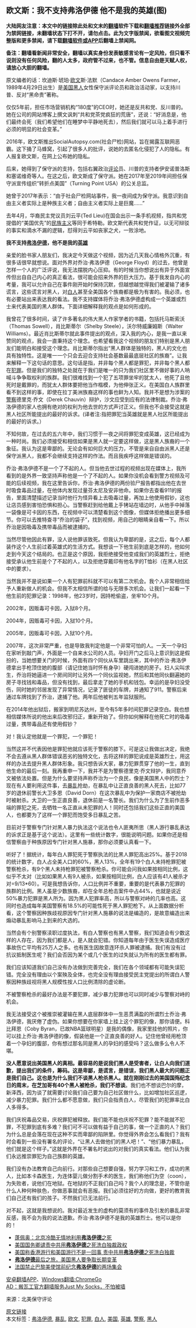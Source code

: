  <h2>欧文斯：我不支持弗洛伊德 他不是我的英雄(图)</h2> <p class="notice"><b>大陆网友注意：本文中的链接除此处和文末的<a href="https://github.com/bannedbook/fanqiang" >翻墙</a>软件下载和<a href="https://github.com/killgcd/justmysocks/blob/master/README.md">翻墙推荐</a>链接外全部为禁网链接，未翻墙状态下打不开，请勿点击。此为文字版禁闻，欲看图文视频完整版和更多禁闻，请下载<a href="https://github.com/bannedbook/fanqiang">翻墙软件或APP</a>后翻墙上禁闻网。</p><p>备注：翻墙看新闻非常安全，翻墙以真实身份发表敏感言论有一定风险，但只看不说则没有任何风险，翻的人太多，政府管不过来，也不管。信息自由是天赋人权，请放心大胆的翻墙。</b></p>  <div class="entry"> <p id="conimg">原文编者的话：坎迪斯·琥珀·<a href="https://www.bannedbook.org/bnews/tag/%E6%AC%A7%E6%96%87/" class="st_tag internal_tag" rel="tag" title="标签 欧文 下的日志">欧文</a>斯·法默（Candace Amber Owens Farmer，1989年4月29日出生）是<a href="https://www.bannedbook.org/bnews/tag/%e7%be%8e%e5%9b%bd/" class="st_tag internal_tag" rel="tag" title="标签 美国 下的日志">美国</a><a href="https://www.bannedbook.org/bnews/tag/%e9%bb%91%e4%ba%ba/" class="st_tag internal_tag" rel="tag" title="标签 黑人 下的日志">黑人</a>女性保守派评论员和政治活动家，以支持川普、反对“黑命贵”著称。</p> <p>仅仅5年前，担任市场营销机构“180度”的CEO时，她还是反共和党、反川普的。她在公司的网站博客上撰文讽刺“共和党茶党疯狂的荒唐”，还说：“好消息是，他们最终会死（我们希望他们在睡梦中平静地死去），然后我们就可以马上着手进行必须的明显的社会变革。”</p> <p>2016年，欧文斯推出SocialAutopsy.com(社会尸检)网站，旨在揭露互联网恶霸。这下捅了马蜂窝，引起了很多人的批评，说她的去匿名化侵犯了人的隐私。有人报复欧文斯，在网上公布她的隐私。</p> <p>后来，她得到了保守派的支持，包括右翼政治<span class='wp_keywordlink_affiliate'><a href="https://www.bannedbook.org/bnews/comments/" title="新闻评论" target="_blank">评论</a></span>员、川普的支持者伊安诺普洛斯和塞诺维奇等人。在这之后，欧文斯成了保守派。她在2017年至2019年间担任保守派宣传组织“转折点美国”（Turning Point USA）的公关总监。</p> <p>她曾于2017年表示：“由于社会尸检网站事件，我一夜间成为保守派。我意识到自由主义者实际上是种族主义者；自由主义者实际上是巨魔&#8230;&#8230;”</p> <p>去年4月，华裔民主党议员刘云平(Ted Lieu)在国会出示一条手机视频，指共和党提倡的“美国优先”的<span class='wp_keywordlink'><a href="https://www.bannedbook.org/forum11/topic333.html" title="禁片：民族主义和三座大山" target="_blank">民族主义</a></span>等同于希特勒。欧文斯代表共和党作证，以无可辩驳的事实和滴水不漏的逻辑，怼得刘云平如丧家之犬，一败涂地。</p> <p><strong>我不支持<a href="https://www.bannedbook.org/bnews/tag/%E5%BC%97%E6%B4%9B%E4%BC%8A%E5%BE%B7/" class="st_tag internal_tag" rel="tag" title="标签 弗洛伊德 下的日志">弗洛伊德</a>，他不是我的<a href="https://www.bannedbook.org/bnews/tag/%E8%8B%B1%E9%9B%84/" class="st_tag internal_tag" rel="tag" title="标签 英雄 下的日志">英雄</a></strong></p>  <p>亲爱的脸书家人朋友们，我决定今天做这个视频，因为近几天我心情格外沉重，有很多话很早就想说。面对外界对乔治·弗洛伊德（George Floyd）的过去，他曾是怎样一个人的广泛评说，我无法摆脱内心压抑。有的时候当你想说出有异于外面宣传但出自自己内心的真正看法，很可能会招来外界的巨大压力。基于我发自内心的考量，我可以允许自己在事件刚开始时保持沉默，但越想越觉得我们被灌输了诸多谎言，这些谎言对黑人，对<a href="https://www.bannedbook.org/bnews/tag/%E7%99%BD%E4%BA%BA/" class="st_tag internal_tag" rel="tag" title="标签 白人 下的日志">白人</a>甚至全美国各个族裔都是极为有害的。我必须，也有必要站出来表达我的看法。我不支持媒体将乔治·弗洛伊德虚构成一个英雄或烈士来代表美国的黑人群体。下面详细解释我的观点是如何形成的。</p> <p>我曾花了很多时间，读了许多著名的伟大黑人作家学者的书籍，包括托马斯索沃（Thomas Sowell），肖比斯蒂尔（Shelby Steele），沃尔特威廉姆斯（Walter Williams）。最近肖比斯蒂尔就此事件提出的观点，深入我的内心，是我一直以来赞同的观点，我会一直秉持这个理念。也希望看我这个视频的朋友们特别是黑人朋友们能明白和接受这个理念。肖比斯蒂尔指出“黑人群体是独特的，黑人的文化也具有独特性。这是唯一一个只会去迎合支持社会基数最最底层社区的族裔”。让我来解释一下这句话的意思。这句话是指，并非每个黑人都是罪犯，并非每个黑人都在<a href="https://www.bannedbook.org/bnews/tag/%E7%8A%AF%E7%BD%AA/" class="st_tag internal_tag" rel="tag" title="标签 犯罪 下的日志">犯罪</a>。但是我们的独特之处就在于我们是唯一的只为我们社区里不做好事的人呐喊斗争争取权利的族群。我们很难找到一个犯了五项罪坐牢的犹太人，他死了且他死时是戴罪的，而犹太人群体要把他当作楷模，为他伸张正义。在美国白人族群里看不到这样的事，即使在拉丁美洲族裔这样的事也鲜为人知。我并不是想为涉案的<a href="https://www.bannedbook.org/bnews/tag/%e8%ad%a6%e5%af%9f/" class="st_tag internal_tag" rel="tag" title="标签 警察 下的日志">警察</a>德里克·乔文（Derek Chauvin）辩护，沙文应受到应有的法律制裁。乔治·弗洛伊德的家人也拥有绝对的权利为他去世的方式声讨正义。但我也不会接受这就是黑人社区所能提出的最好的诉求。(译者注:指把罪犯当英雄就是黑人社区所能提出的最好的诉求。）</p> <p>不知何故，在过去的五六年中，我们习惯于一夜之间将罪犯变成英雄，这已经成为一种时尚。我们必须接受和相信如果是黑人就一定要这样做，这是黑人族裔的一个象征。我认为这是卑鄙的。无论会有如何巨大的压力，不管是来自自由派黑人还是保守派黑人，我都不会继续支持这样的作法。而且我疾呼这样做是错误的。</p> <p>乔治·弗洛伊德不是一个了不起的人。但当他去世过程的视频出现在媒体上，我所看到的是外界一致坚持声称他是一个了不起的人。如果你没机会看到警方视频及可能的后续视频，我在这里告诉你，乔治·弗洛伊德的两份验尸报告都指出他在去世时吸食毒品过量，在他体内发现过量芬太尼及安非他命。如果你去查看911的报告，里面清楚描述记录当时他行为怪异看上去吸毒过量，再加上他使用假钞，这也让店员感到害怕恐惧和担心。当警察赶到给他戴上手铐站在墙边时，从他手中掉落一袋像是可卡因的东西，在视频中可以清楚看到这个图像，但媒体拒绝播出更多细节。你可以去推特查寻“乔治的袋子”，找到视频，用自己的眼睛亲自看一下。所以乔治是因吸毒及携带毒品而被逮捕的。</p> <p>当然尽管他因此有罪，没人说他罪该致死。但我认为卑鄙的是，这之后，每个人都装作这个人生前过着英雄式的生活方式。我想谈一下他生前到底是怎样的，他如何走到今天这个结局的。也正是这个原因，我拒绝接受他变成我们的英雄烈士，拒绝接受承认他生前是个了不起的人，以及拒绝穿戴印有他名字的T恤衫（在黑人社区中的要求）。</p> <p>当然我并不是说如果一个人有犯罪前科就不可以有第二次机会。我个人非常相信给予人重新做人的机会。但我不太相信所谓的给与无限多次机会。让我们一起看一下他生前的犯罪记录：1998年，他23岁时，因持枪偷盗，坐牢10个月。</p> <p>2002年，因贩毒可卡因，入狱8个月。</p>  <p>2004年，因贩毒可卡因，入狱10个月。</p> <p>2005年，因贩毒可卡因，入狱10个月。</p> <p>2007年，这次非常严重，也是导致我判定他是一个非常可怕的人。一天一个孕妇在家听到敲门声，外面是一个自来水公司的人员。孕妇开门之后马上意识到这是假扮的，当她想要关门的时候，外面有四个同伙从车里跳出来，其中的乔治·弗洛伊德拿出手枪顶住她的腹部（请记住她当时怀有身孕）硬闯进她的房子。妇人尖叫求生，乔治将她逼进一个房间同时让另外一个同伙监视她，然后和其他同伙翻遍她的房子寻找钱和毒品，但没有找到，最后拿走了她的手机和钱包。幸运的是孕妇没受伤，同时她的邻居发现了异常情况，记录了匪徒的车牌，并通知了911。警察后来通过车牌找到了乔治，逮捕了他。两年后他被判五年监狱服刑。</p> <p>在2014年他出狱后，搬家到明尼苏达州，至今有5年多时间犯罪记录空白。我也想相信媒体所说的他出来后改邪归正，重新开始了。但你如何解释在他死亡时的吸毒过量，携带毒品还有使用假钞？</p> <p>对！我认定他就是一个罪犯，一个罪犯！</p> <p>当然这并不代表因他是罪犯他就应该死于警察的膝下。可是这让我做出决定，我绝不会去遵从黑人群体错误恶劣的独特文化，去将这样的罪犯说成是英雄烈士，用这样的办法去提升黑人群体形象。我只想告诉大家，暴力犯罪贯穿了他的一生，直到他生命的最后一刻。我再重申一下，我并不是为警察德里克·乔文辩护，我同意乔文被依法处置。但是为什么要坚持声称乔治为一个良民，像是美国黑人中的烈士？现在有人要利用这件事，去<a href="https://www.bannedbook.org/bnews/tag/%E6%9A%B4%E4%B9%B1/" class="st_tag internal_tag" rel="tag" title="标签 暴乱 下的日志">暴乱</a>抢劫，在暴乱中让正直良善的黑人死去，比如77岁的退休前警长大卫多恩（David Dorn）在这次暴乱中为保护一家商店不被抢劫时被射杀。大卫的一生正直良善，退休前是一名警长。我们为什么为了生前作恶多端的罪犯之死，去牺牲一名正直从未犯罪的人！同时还包括我们这些正直的美国人，也都要为了这样一个罪犯而饱受多日暴乱之苦。</p> <p>目前对于警察专门针对黑人暴力执法这个说法也令人匪夷所思（黑人游行暴乱表达的诉求正是基于这个说法）。这里有一些统计数字，很能说明问题。如果你还是相信警察由于种族原因专门针对黑人施暴，那你必须要认真看一下。</p>  <p>听好了！据统计，每年白人罪犯死于警察执法的比黑人罪犯高出25%。基于2018的统计数字，白人占全美人口的60%，黑人13%，全年有19个白人未持枪罪犯被警察枪杀，有9个黑人未持枪罪犯被警察枪杀。你可能会问我如果按相同比例，这似乎不太对（比如如果黑人有9人被杀，如果按相同比例，白人应该有41人被杀才对=9/13*60）。可是我想告诉你，人口比例并不重要，重要的是代表暴力犯罪的族群的比例。黑人虽是少数族裔，却在全年总枪击案件中占44%，也就是说近50%暴力犯罪是黑人所为。因为黑人犯罪率高，所以与警察对峙的几率也高。这同时也造成每年美国警察有18.5%的可能性死于黑人罪犯枪下。从上面数据分析看，这个警察因种族歧视原因专门针对黑人施暴的说法是编造的，是故意编造出来煽动暴乱影响马上到来的大选的。</p> <p>当然会有个别警察渎职过度执法，有白人警察也有黑人警察，我们知道会有少数这样的人存在，因为我们都是人，是人就会犯错。你知道每年由于医生失误造成医疗事故伤亡平均有25万人之多。也有医生因故意连环杀人罪被逮捕。我们有没有过抗议抵制医生呢？我们会否因为某个或几个医生的过失就认为所有的医生都有罪。</p> <p>我们应该知道我们自己没有办法做到完善完全，我们在各个领域都有可能失误犯错。完全没有理由以个案殃及全体，也完全没有理由接受民主党提出的所谓白人警察因种族歧视将黑人规模性按人口比例清除的虚论断。</p> <p>不被警察枪杀的最好办法是不要犯罪，减少暴力犯罪也可以同时减少与警察对峙的机会。</p> <p>我无法接受这个被推崇被灌输在黑人底层群体中一生恶贯满盈的所谓烈士乔治·弗洛伊德，我厌倦了虚伪。如果你想要在你家墙上挂上这个罪犯的像，那你请便。科比拜恩（Coby Byran，已故NBA篮球明星）是我的偶像，我家里挂他的照片，你可以挂上乔治·弗洛伊德的像，假装他是一个正直良善的好人。记住他曾经用枪顶着一个孕妇的腹部，你有想过那名同是黑人的孕妇的感受吗？这么做多么令人不堪。</p> <p><strong>没人愿意说出美国黑人的真相。最容易的是说我们黑人是受害者，让白人向我们道歉，提出我们的条件，筹码。这是卑鄙，是谎言，是错误，我们黑人最大的问题正是我们自己。这也是为什么我们不谈黑人枪杀黑人。就在刚刚过去的美国国殇纪念日的周末，在芝加哥有40个黑人被枪杀，我们不想谈</strong>。我们也不想谈巴尔的摩，新泽西，因为谈了就需要讨论我们自己要为自己社区做什么，比如增加社区巡逻，减少暴力犯罪。我们什么都不愿意做，我们只会指责白人，尽管我们的犯罪率比白人多得多。</p> <p>我们庆祝毒品交易，庆祝罪犯被释放。我们能不能也庆祝不犯罪？能不能就不犯罪，不犯罪到底有多难？我们可不可以做有益于自己的事，做一个正直的人？我们为什么总是会落在现在这种不实而卑鄙的陷阱里。你觉得外界会怎么看我们？我有时会看到一些没有署名的评论，“让黑人去做他们的黑人吧！”、“他们暴力暴乱，他们就是这个样子。”这就是外界在不署名时说出的对我们的真实看法。他们认为我们永远推崇罪犯为自己族群的英雄。</p>  <p>我们没有办法教育自己向前行。对那些自己想要自强，努力学习和工作，成功的黑人，比如本卡森医生，为连体婴儿做分割手术的医生，我们称他们为空（coon），为失败者，说他们在地狱。在地狱的不正我们自己吗？我个人的理念是，不管你是什么人种何种肤色，你做恶事就会有恶报。我们必须往好的方向做，更好的教育我们自己还有我们的孩子。不然我们已无法前行。</p> <p>对不起，这就是我想说的。我对最近发生的虚构的莫须有的事件及引发的暴乱非常反感，我不会为我的说法道歉。乔治·弗洛伊德不是我的英雄烈士。他可以是你的！</p> <ul class='op-related-articles' title='相关阅读'> <li><a href='https://www.bannedbook.org/bnews/cbnews/20200607/1340890.html' target='_blank'>蓬佩奥：北京冷酷无情地利用<b>弗洛伊德</b>之死</a></li> <li><a href='https://www.bannedbook.org/bnews/headline/20200607/1340873.html' target='_blank'>美国国务卿谴责中共用<b>弗洛伊德</b>之死洗白独裁政权</a></li> <li><a href='https://www.bannedbook.org/bnews/cnnews/hknews/20200607/1340793.html' target='_blank'>美国称香港游行和美国游行不是一回事 责中共用<b>弗洛伊德</b>之死洗白独裁</a></li> <li><a href='https://www.bannedbook.org/bnews/renquan/20200606/1340725.html' target='_blank'><b>弗洛伊德</b>最后之旅，美国黑人要争取长期变革</a></li> <li><a href='https://www.bannedbook.org/bnews/worldnews/usa/20200606/1340456.html' target='_blank'>法国禁止巴黎美使馆前纪念<b>弗洛伊德</b>的两场集会</a></li> </ul> <div class="texttj"> <a href="https://github.com/bannedbook/fanqiang/wiki/%E7%A6%81%E9%97%BB%E7%BD%91%E5%AE%89%E5%8D%93%E7%BF%BB%E5%A2%99%E6%96%B0%E9%97%BBAPP" target="_blank">安卓翻墙APP</a>、<a href="https://github.com/bannedbook/fanqiang/wiki/Chrome%E4%B8%80%E9%94%AE%E7%BF%BB%E5%A2%99%E5%8C%85" target="_blank">Windows翻墙:ChromeGo</a><br/> <a href="https://github.com/killgcd/justmysocks/blob/master/README.md" target="_blank">AD：搬瓦工官方翻墙服务Just My Socks，不怕被墙</a> </div><p> 来源：北美保守评论 </p><a name='sharetosocial'></a>         <div><a href='https://www.bannedbook.org/bnews/comments/20200607/1340902.html'>原文链接</a></div>  </div><!--END ENTRY--> <div class="postfooter"> <div>本文标签：<a href="https://www.bannedbook.org/bnews/tag/%E5%BC%97%E6%B4%9B%E4%BC%8A%E5%BE%B7/" rel="tag">弗洛伊德</a>, <a href="https://www.bannedbook.org/bnews/tag/%E6%9A%B4%E4%B9%B1/" rel="tag">暴乱</a>, <a href="https://www.bannedbook.org/bnews/tag/%E6%AC%A7%E6%96%87/" rel="tag">欧文</a>, <a href="https://www.bannedbook.org/bnews/tag/%E7%8A%AF%E7%BD%AA/" rel="tag">犯罪</a>, <a href="https://www.bannedbook.org/bnews/tag/%E7%99%BD%E4%BA%BA/" rel="tag">白人</a>, <a href="https://www.bannedbook.org/bnews/tag/%e7%be%8e%e5%9b%bd/" rel="tag">美国</a>, <a href="https://www.bannedbook.org/bnews/tag/%E8%8B%B1%E9%9B%84/" rel="tag">英雄</a>, <a href="https://www.bannedbook.org/bnews/tag/%e8%ad%a6%e5%af%9f/" rel="tag">警察</a>, <a href="https://www.bannedbook.org/bnews/tag/%e9%bb%91%e4%ba%ba/" rel="tag">黑人</a></div>  </div><!--END POSTFOOTER--> 